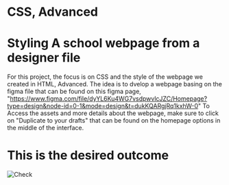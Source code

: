 # CSS, Advanced

# Styling A school webpage from a designer file

For this project, the focus is on CSS and the style of the webpage we created in HTML, Advanced. The idea is to dvelop a webpage basing on the figma file that can be found on this figma page, "https://www.figma.com/file/dyYL6Ku4WG7vsdpwvlcJZC/Homepage?type=design&node-id=0-1&mode=design&t=dukKQARgjRq1kxhW-0" To Access the assets and more details about the webpage, make sure to click on  "Duplicate to your drafts" that can be found on the homepage options in the middle of the interface.

# This is the desired outcome
![Check](images/Desired%20Outcome.png)